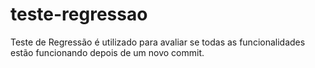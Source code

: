# teste-regressao
Teste de Regressão é utilizado para avaliar se todas as funcionalidades estão funcionando depois de um novo commit.
